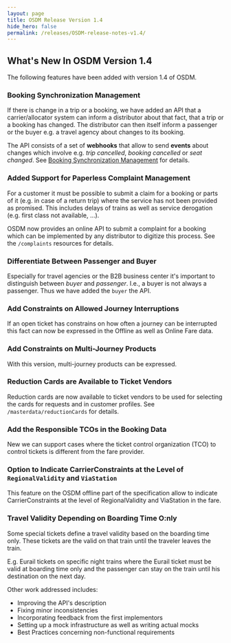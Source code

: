 ```yaml
---
layout: page
title: OSDM Release Version 1.4
hide_hero: false
permalink: /releases/OSDM-release-notes-v1.4/
---
```


## What's New In OSDM Version 1.4

The following features have been added with version 1.4 of OSDM.

### Booking Synchronization Management

If there is change in a trip or a booking, we have added an API that a carrier/allocator system can inform a distributor about that fact, that a trip or a booking has changed. The distributor can then itself inform a passenger or the buyer e.g. a travel agency about changes to its booking.

The API consists of a set of **webhooks** that allow to send **events** about changes which involve e.g. *trip cancelled*, *booking cancelled* or *seat changed*. See [Booking Synchronization Management](../spec/booking-synchronization-management) for details.

### Added Support for Paperless Complaint Management

For a customer it must be possible to submit a claim for a booking or parts of it (e.g. in case of a return trip) where the service has not been provided as promised. This includes delays of trains as well as service derogation (e.g. first class not available, ...).

OSDM now provides an online API to submit a complaint for a booking which can be implemented by any distributor to digitize this process. See the `/complaints` resources for details.

### Differentiate Between Passenger and Buyer

Especially for travel agencies or the B2B business center it's important to distinguish between *buyer* and *passenger*. I.e., a buyer is not always a passenger. Thus we have added the `buyer` the API.

### Add Constraints on Allowed Journey Interruptions

If an open ticket has constrains on how often a journey can be interrupted this fact can now be expressed in the Offline as well as Online Fare data.

### Add Constraints on Multi-Journey Products

With this version, multi-journey products can be expressed.

### Reduction Cards are Available to Ticket Vendors

Reduction cards are now available to ticket vendors to be used for selecting the cards for requests and in customer profiles. See `/masterdata/reductionCards` for details.

### Add the Responsible TCOs in the Booking Data

New we can support cases where the ticket control organization (TCO) to control tickets is different from the fare provider.

### Option to Indicate CarrierConstraints at the Level of `RegionalValidity` and `ViaStation`

This feature on the OSDM offline part of the specification allow to indicate CarrierConstraints at the level of RegionalValidity and ViaStation in the fare.

### Travel Validity Depending on Boarding Time O:nly

Some special tickets define a travel validity based on the boarding time only. These tickets are the valid on that train until the traveler leaves the train.

E.g. Eurail tickets on specific night trains where the Eurail ticket must be valid at boarding time only and the passenger can stay on the train until his destination on the next day.

Other work addressed includes:

- Improving the API's description
- Fixing minor inconsistencies
- Incorporating feedback from the first implementors
- Setting up a mock infrastructure as well as writing actual mocks
- Best Practices concerning non-functional requirements
